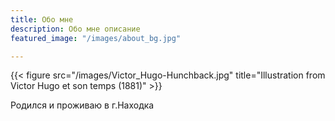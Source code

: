 ```yaml
---
title: Обо мне
description: Обо мне описание
featured_image: "/images/about_bg.jpg"

---
```

{{< figure src="/images/Victor_Hugo-Hunchback.jpg" title="Illustration from Victor Hugo et son temps (1881)" >}}

Родился и проживаю в г.Находка